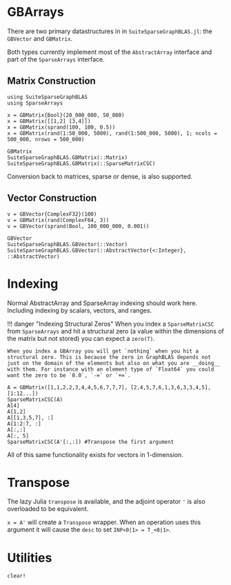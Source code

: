 # GBArrays

There are two primary datastructures in in `SuiteSparseGraphBLAS.jl`: the `GBVector` and `GBMatrix`.

Both types currently implement most of the `AbstractArray` interface and part of the `SparseArrays`
interface. 

## Matrix Construction
```@setup mat
using SuiteSparseGraphBLAS
using SparseArrays
```
```@repl mat
x = GBMatrix{Bool}(20_000_000, 50_000)
x = GBMatrix([[1,2] [3,4]])
x = GBMatrix(sprand(100, 100, 0.5))
x = GBMatrix(rand(1:50_000, 5000), rand(1:500_000, 5000), 1; ncols = 500_000, nrows = 500_000)
```

```@docs
GBMatrix
SuiteSparseGraphBLAS.GBMatrix(::Matrix)
SuiteSparseGraphBLAS.GBMatrix(::SparseMatrixCSC)
```
Conversion back to matrices, sparse or dense, is also supported.
## Vector Construction
```@repl mat
v = GBVector{ComplexF32}(100)
v = GBMatrix(rand(ComplexF64, 3))
v = GBVector(sprand(Bool, 100_000_000, 0.001))
```

```@docs
GBVector
SuiteSparseGraphBLAS.GBVector(::Vector)
SuiteSparseGraphBLAS.GBVector(::AbstractVector{<:Integer}, ::AbstractVector)
```

# Indexing

Normal AbstractArray and SparseArray indexing should work here. Including indexing by scalars, vectors, and ranges.

!!! danger "Indexing Structural Zeros"
    When you index a `SparseMatrixCSC` from `SparseArrays` and hit a structural zero (a value within the dimensions of the matrix but not stored) you can expect a `zero(T)`.

    When you index a GBArray you will get `nothing` when you hit a structural zero. This is because the zero in GraphBLAS depends not just on the domain of the elements but also on what you are __doing__ with them. For instance with an element type of `Float64` you could want the zero to be `0.0`, `-∞` or `+∞`.

```@repl mat
A = GBMatrix([1,1,2,2,3,4,4,5,6,7,7,7], [2,4,5,7,6,1,3,6,3,3,4,5], [1:12...])
SparseMatrixCSC(A)
A[4]
A[1,2]
A[[1,3,5,7], :]
A[1:2:7, :]
A[:,:]
A[:, 5]
SparseMatrixCSC(A'[:,:]) #Transpose the first argument
```

All of this same functionality exists for vectors in 1-dimension.

# Transpose
The lazy Julia `transpose` is available, and the adjoint operator `'` is also
overloaded to be equivalent.

`x = A'` will create a `Transpose` wrapper.
When an operation uses this argument it will cause the `desc` to set `INP<0|1> = T_<0|1>`. 

# Utilities

```@docs
clear!
```